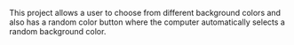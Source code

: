 This project allows a user to choose from different background colors and also has a random color button where the computer automatically selects a random background color.